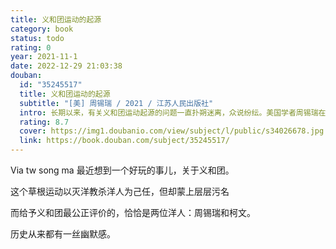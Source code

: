 ```yaml
---
title: 义和团运动的起源
category: book
status: todo
rating: 0
year: 2021-11-1
date: 2022-12-29 21:03:38
douban:
  id: "35245517"
  title: 义和团运动的起源
  subtitle: "[美] 周锡瑞 / 2021 / 江苏人民出版社"
  intro: 长期以来，有关义和团运动起源的问题一直扑朔迷离，众说纷纭。美国学者周锡瑞在本书中以详尽的史料、独特的视角和崭新的方法将这一问题的研究推到了新的高度。作者对19世纪山东的社会、经济结构做了区域性分析，对中西文化的冲突进行了深入的历史溯源，尤其是用文化人类学的方法对鲁西北地区的民间文化，如社戏、话本、民谣、尚武精神等都做了细致的研究。在此基础上，作者进行了宏观历史概括，认为鲁西北的社会结构、中西文化冲突和独特的社会文化心理间的“互动”，最终导致义和团运动的爆发。
  rating: 8.7
  cover: https://img1.doubanio.com/view/subject/l/public/s34026678.jpg
  link: https://book.douban.com/subject/35245517/
---
```


Via tw song ma 最近想到一个好玩的事儿，关于义和团。

这个草根运动以灭洋教杀洋人为己任，但却蒙上层层污名

而给予义和团最公正评价的，恰恰是两位洋人：周锡瑞和柯文。

历史从来都有一丝幽默感。